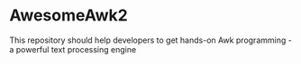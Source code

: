 # AwesomeAwk2
This repository should help developers to get hands-on Awk programming - a powerful text processing engine
